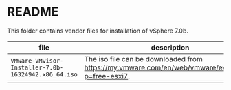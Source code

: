 # README
This folder contains vendor files for installation of vSphere 7.0b.

file | description
--- | ---
`VMware-VMvisor-Installer-7.0b-16324942.x86_64.iso` | The iso file can be downloaded from <https://my.vmware.com/en/web/vmware/evalcenter?p=free-esxi7>.
